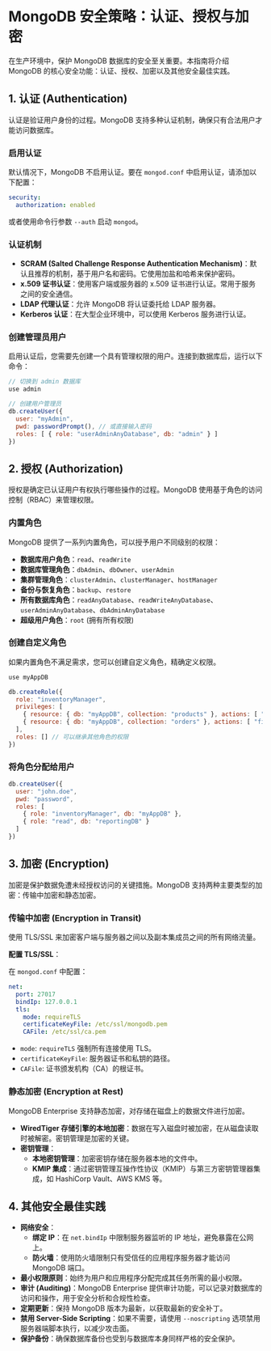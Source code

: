 # MongoDB 安全策略：认证、授权与加密

在生产环境中，保护 MongoDB 数据库的安全至关重要。本指南将介绍 MongoDB 的核心安全功能：认证、授权、加密以及其他安全最佳实践。

## 1. 认证 (Authentication)

认证是验证用户身份的过程。MongoDB 支持多种认证机制，确保只有合法用户才能访问数据库。

### 启用认证

默认情况下，MongoDB 不启用认证。要在 `mongod.conf` 中启用认证，请添加以下配置：

```yaml
security:
  authorization: enabled
```

或者使用命令行参数 `--auth` 启动 `mongod`。

### 认证机制

- **SCRAM (Salted Challenge Response Authentication Mechanism)**：默认且推荐的机制，基于用户名和密码。它使用加盐和哈希来保护密码。
- **x.509 证书认证**：使用客户端或服务器的 x.509 证书进行认证。常用于服务之间的安全通信。
- **LDAP 代理认证**：允许 MongoDB 将认证委托给 LDAP 服务器。
- **Kerberos 认证**：在大型企业环境中，可以使用 Kerberos 服务进行认证。

### 创建管理员用户

启用认证后，您需要先创建一个具有管理权限的用户。连接到数据库后，运行以下命令：

```javascript
// 切换到 admin 数据库
use admin

// 创建用户管理员
db.createUser({
  user: "myAdmin",
  pwd: passwordPrompt(), // 或直接输入密码
  roles: [ { role: "userAdminAnyDatabase", db: "admin" } ]
})
```

## 2. 授权 (Authorization)

授权是确定已认证用户有权执行哪些操作的过程。MongoDB 使用基于角色的访问控制（RBAC）来管理权限。

### 内置角色

MongoDB 提供了一系列内置角色，可以授予用户不同级别的权限：

- **数据库用户角色**：`read`、`readWrite`
- **数据库管理角色**：`dbAdmin`、`dbOwner`、`userAdmin`
- **集群管理角色**：`clusterAdmin`、`clusterManager`、`hostManager`
- **备份与恢复角色**：`backup`、`restore`
- **所有数据库角色**：`readAnyDatabase`、`readWriteAnyDatabase`、`userAdminAnyDatabase`、`dbAdminAnyDatabase`
- **超级用户角色**：`root` (拥有所有权限)

### 创建自定义角色

如果内置角色不满足需求，您可以创建自定义角色，精确定义权限。

```javascript
use myAppDB

db.createRole({
  role: "inventoryManager",
  privileges: [
    { resource: { db: "myAppDB", collection: "products" }, actions: [ "find", "update", "insert" ] },
    { resource: { db: "myAppDB", collection: "orders" }, actions: [ "find" ] }
  ],
  roles: [] // 可以继承其他角色的权限
})
```

### 将角色分配给用户

```javascript
db.createUser({
  user: "john.doe",
  pwd: "password",
  roles: [
    { role: "inventoryManager", db: "myAppDB" },
    { role: "read", db: "reportingDB" }
  ]
})
```

## 3. 加密 (Encryption)

加密是保护数据免遭未经授权访问的关键措施。MongoDB 支持两种主要类型的加密：传输中加密和静态加密。

### 传输中加密 (Encryption in Transit)

使用 TLS/SSL 来加密客户端与服务器之间以及副本集成员之间的所有网络流量。

**配置 TLS/SSL**：

在 `mongod.conf` 中配置：

```yaml
net:
  port: 27017
  bindIp: 127.0.0.1
  tls:
    mode: requireTLS
    certificateKeyFile: /etc/ssl/mongodb.pem
    CAFile: /etc/ssl/ca.pem
```

- `mode`: `requireTLS` 强制所有连接使用 TLS。
- `certificateKeyFile`: 服务器证书和私钥的路径。
- `CAFile`: 证书颁发机构（CA）的根证书。

### 静态加密 (Encryption at Rest)

MongoDB Enterprise 支持静态加密，对存储在磁盘上的数据文件进行加密。

- **WiredTiger 存储引擎的本地加密**：数据在写入磁盘时被加密，在从磁盘读取时被解密。密钥管理是加密的关键。
- **密钥管理**：
  - **本地密钥管理**：加密密钥存储在服务器本地的文件中。
  - **KMIP 集成**：通过密钥管理互操作性协议（KMIP）与第三方密钥管理器集成，如 HashiCorp Vault、AWS KMS 等。

## 4. 其他安全最佳实践

- **网络安全**：
  - **绑定 IP**：在 `net.bindIp` 中限制服务器监听的 IP 地址，避免暴露在公网上。
  - **防火墙**：使用防火墙限制只有受信任的应用程序服务器才能访问 MongoDB 端口。
- **最小权限原则**：始终为用户和应用程序分配完成其任务所需的最小权限。
- **审计 (Auditing)**：MongoDB Enterprise 提供审计功能，可以记录对数据库的访问和操作，用于安全分析和合规性检查。
- **定期更新**：保持 MongoDB 版本为最新，以获取最新的安全补丁。
- **禁用 Server-Side Scripting**：如果不需要，请使用 `--noscripting` 选项禁用服务器端脚本执行，以减少攻击面。
- **保护备份**：确保数据库备份也受到与数据库本身同样严格的安全保护。
